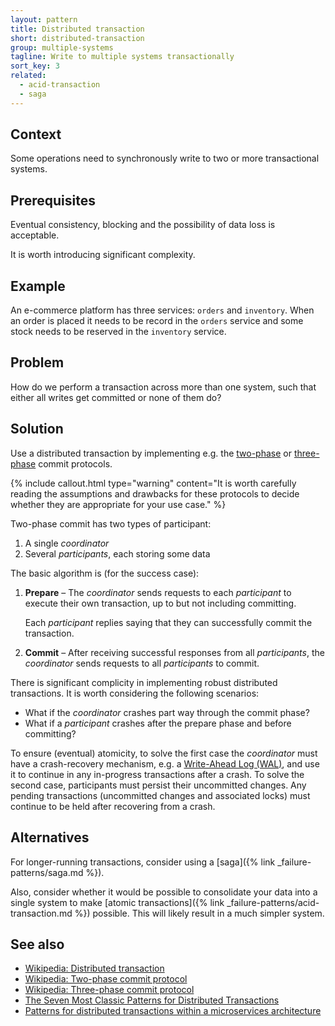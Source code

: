 ```yaml
---
layout: pattern
title: Distributed transaction
short: distributed-transaction
group: multiple-systems
tagline: Write to multiple systems transactionally
sort_key: 3
related:
  - acid-transaction
  - saga
---
```


## Context

Some operations need to synchronously write to two or more transactional systems.

## Prerequisites

Eventual consistency, blocking and the possibility of data loss is acceptable.

It is worth introducing significant complexity.

## Example

An e-commerce platform has three services: `orders` and `inventory`. When an order is placed it needs to be record in the `orders` service and some stock needs to be reserved in the `inventory` service.

## Problem

How do we perform a transaction across more than one system, such that either all writes get committed or none of them do?

## Solution

Use a distributed transaction by implementing e.g. the [two-phase](https://en.wikipedia.org/wiki/Two-phase_commit_protocol) or [three-phase](https://en.wikipedia.org/wiki/Three-phase_commit_protocol) commit protocols.

{% include callout.html
  type="warning"
  content="It is worth carefully reading the assumptions and drawbacks for these protocols to decide whether they are appropriate for your use case."
%}

Two-phase commit has two types of participant:

1. A single *coordinator*
2. Several *participants*, each storing some data

The basic algorithm is (for the success case):

1. **Prepare** – The *coordinator* sends requests to each *participant* to execute their own transaction, up to but not including committing.

    Each *participant* replies saying that they can successfully commit the transaction.

2. **Commit** – After receiving successful responses from all *participants*, the *coordinator* sends requests to all *participants* to commit.

There is significant complicity in implementing robust distributed transactions. It is worth considering the following scenarios:

- What if the *coordinator* crashes part way through the commit phase?
- What if a *participant* crashes after the prepare phase and before committing?

To ensure (eventual) atomicity, to solve the first case the *coordinator* must have a crash-recovery mechanism, e.g. a [Write-Ahead Log (WAL)](https://en.wikipedia.org/wiki/Write-ahead_logging), and use it to continue in any in-progress transactions after a crash. To solve the second case, participants must persist their uncommitted changes. Any pending transactions (uncommitted changes and associated locks) must continue to be held after recovering from a crash.

## Alternatives

For longer-running transactions, consider using a [saga]({% link _failure-patterns/saga.md %}).

Also, consider whether it would be possible to consolidate your data into a single system to make [atomic transactions]({% link _failure-patterns/acid-transaction.md %}) possible. This will likely result in a much simpler system.

## See also

- [Wikipedia: Distributed transaction](https://en.wikipedia.org/wiki/Distributed_transaction)
- [Wikipedia: Two-phase commit protocol](https://en.wikipedia.org/wiki/Two-phase_commit_protocol)
- [Wikipedia: Three-phase commit protocol](https://en.wikipedia.org/wiki/Three-phase_commit_protocol)
- [The Seven Most Classic Patterns for Distributed Transactions](https://medium.com/@dongfuye/the-seven-most-classic-solutions-for-distributed-transaction-management-3f915f331e15)
- [Patterns for distributed transactions within a microservices architecture](https://developers.redhat.com/blog/2018/10/01/patterns-for-distributed-transactions-within-a-microservices-architecture)
